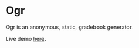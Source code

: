 # Ogr
Ogr is an anonymous, static, gradebook generator.

Live demo [here](https://web.engr.oregonstate.edu/~waldroha/gradebook/?readonly).
